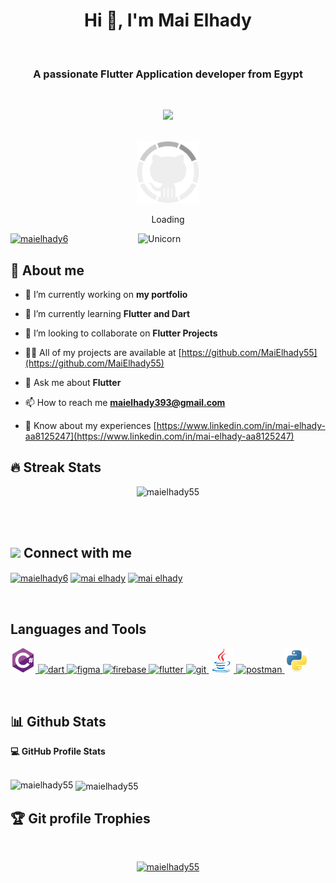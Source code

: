 <h1 align="center">Hi 👋, I'm Mai Elhady</h1>
<br>
<h3 align="center">A passionate Flutter Application developer from Egypt</h3>
<br>

<p align="center"> <img src="https://readme-typing-svg.herokuapp.com?lines=Welcome+to+my+GitHub+Profile" /> </p>
<br>
<div align=center>
        <img src="https://raw.githubusercontent.com/AhmedFathyDev/AhmedFathyDev/main/GitHub.gif" alt="GitHub Octocat Logo" height="100">
        <p>Loading</p>
    </div>
 
<img align="right" width=300px alt="Unicorn" src="https://media.giphy.com/media/3ohs4BSacFKI7A717y/giphy.gif" />

<p align="left"> <a href="https://twitter.com/maielhady6" target="blank"><img src="https://img.shields.io/twitter/follow/maielhady6?logo=twitter&style=for-the-badge" alt="maielhady6" /></a> </p>


## 👀 About me

- 🔭 I’m currently working on **my portfolio**

- 🌱 I’m currently learning **Flutter and Dart**

- 👯 I’m looking to collaborate on **Flutter Projects**

- 👨‍💻 All of my projects are available at [https://github.com/MaiElhady55](https://github.com/MaiElhady55)

- 💬 Ask me about **Flutter**

- 📫 How to reach me **maielhady393@gmail.com**

- 📄 Know about my experiences [https://www.linkedin.com/in/mai-elhady-aa8125247](https://www.linkedin.com/in/mai-elhady-aa8125247)

## 🔥 Streak Stats
<p align="center"><img  src="https://github-readme-streak-stats.herokuapp.com/?user=maielhady55&" alt="maielhady55" /></p>
<br>
<br>

## <img src="https://media.giphy.com/media/iY8CRBdQXODJSCERIr/giphy.gif" width="30px"> Connect with me
<p align="left">
<a href="https://twitter.com/maielhady6" target="blank"><img align="center" src="https://raw.githubusercontent.com/rahuldkjain/github-profile-readme-generator/master/src/images/icons/Social/twitter.svg" alt="maielhady6" height="30" width="40" /></a>
<a href="https://linkedin.com/in/mai-elhady-aa8125247" target="blank"><img align="center" src="https://raw.githubusercontent.com/rahuldkjain/github-profile-readme-generator/master/src/images/icons/Social/linked-in-alt.svg" alt="mai elhady" height="30" width="40" /></a>
<a href="https://fb.com/maielhady" target="blank"><img align="center" src="https://raw.githubusercontent.com/rahuldkjain/github-profile-readme-generator/master/src/images/icons/Social/facebook.svg" alt="mai elhady" height="30" width="40" /></a>
</p>
<br>

## Languages and Tools 
<p align="left"> <a href="https://www.w3schools.com/cs/" target="_blank" rel="noreferrer"> <img src="https://raw.githubusercontent.com/devicons/devicon/master/icons/csharp/csharp-original.svg" alt="csharp" width="40" height="40"/> </a> <a href="https://dart.dev" target="_blank" rel="noreferrer"> <img src="https://www.vectorlogo.zone/logos/dartlang/dartlang-icon.svg" alt="dart" width="40" height="40"/> </a> <a href="https://www.figma.com/" target="_blank" rel="noreferrer"> <img src="https://www.vectorlogo.zone/logos/figma/figma-icon.svg" alt="figma" width="40" height="40"/> </a> <a href="https://firebase.google.com/" target="_blank" rel="noreferrer"> <img src="https://www.vectorlogo.zone/logos/firebase/firebase-icon.svg" alt="firebase" width="40" height="40"/> </a> <a href="https://flutter.dev" target="_blank" rel="noreferrer"> <img src="https://www.vectorlogo.zone/logos/flutterio/flutterio-icon.svg" alt="flutter" width="40" height="40"/> </a> <a href="https://git-scm.com/" target="_blank" rel="noreferrer"> <img src="https://www.vectorlogo.zone/logos/git-scm/git-scm-icon.svg" alt="git" width="40" height="40"/> </a> <a href="https://www.java.com" target="_blank" rel="noreferrer"> <img src="https://raw.githubusercontent.com/devicons/devicon/master/icons/java/java-original.svg" alt="java" width="40" height="40"/> </a> <a href="https://postman.com" target="_blank" rel="noreferrer"> <img src="https://www.vectorlogo.zone/logos/getpostman/getpostman-icon.svg" alt="postman" width="40" height="40"/> </a> <a href="https://www.python.org" target="_blank" rel="noreferrer"> <img src="https://raw.githubusercontent.com/devicons/devicon/master/icons/python/python-original.svg" alt="python" width="40" height="40"/> </a> </p>
 
 <br>
 
## 📊 Github Stats

  <summary><b>💻 GitHub Profile Stats</b></summary>
  <br/>

<p><img align="left" src="https://github-readme-stats.vercel.app/api/top-langs?username=maielhady55&show_icons=true&locale=en&layout=compact" alt="maielhady55" /></p>

<p>&nbsp;<img align="center" src="https://github-readme-stats.vercel.app/api?username=maielhady55&show_icons=true&locale=en" alt="maielhady55" /></p>

## :trophy: Git profile Trophies
<br>
<p align="center">
 <a href="https://github.com/ryo-ma/github-profile-trophy"><img src="https://github-profile-trophy.vercel.app/?username=maielhady55" alt="maielhady55" /></a> </p>
